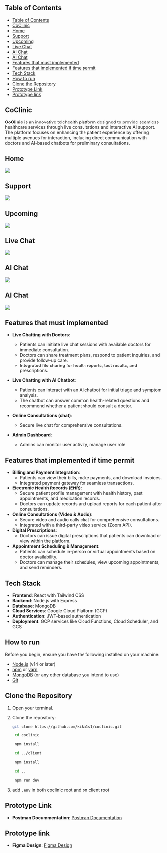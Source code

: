 ## Table of Contents

- [Table of Contents](#table-of-contents)
- [CoClinic](#coclinic)
- [Home](#home)
- [Support](#support)
- [Upcoming](#upcoming)
- [Live Chat](#live-chat)
- [AI Chat](#ai-chat)
- [AI Chat](#ai-chat-1)
- [Features that must implemented](#features-that-must-implemented)
- [Features that  implemented if time permit](#features-that--implemented-if-time-permit)
- [Tech Stack](#tech-stack)
- [How to run](#how-to-run)
- [Clone the Repository](#clone-the-repository)
- [Prototype Link](#prototype-link)
- [Prototype link](#prototype-link-1)

  



## CoClinic
  **CoClinic** is an innovative telehealth platform designed to provide seamless healthcare services through live consultations and interactive AI support.
  The platform focuses on enhancing the patient experience by offering multiple avenues for interaction, including direct communication with doctors and AI-based chatbots for preliminary consultations.

## Home
<img src="uploads/homepage.png"/>


## Support
<img src="uploads/support.png"/>

## Upcoming
<img src="uploads/upcoming.png"/>

## Live Chat
<img src="uploads/livechat.png"/>

## AI Chat
<img src="uploads/aichat.png"/>

## AI Chat
<img src="uploads/dashboard.png"/>



## Features that must implemented 

- **Live Chatting with Doctors**: 
  - Patients can initiate live chat sessions with available doctors for immediate consultation.
  - Doctors can share treatment plans, respond to patient inquiries, and provide follow-up care.
  - Integrated file sharing for health reports, test results, and prescriptions.

- **Live Chatting with AI Chatbot**:
  - Patients can interact with an AI chatbot for initial triage and symptom analysis.
  - The chatbot can answer common health-related questions and recommend whether a patient should consult a doctor.



- **Online Consultations (chat)**:
  - Secure live chat for comprehensive consultations.

- **Admin Dashboard**:
  - Admins can monitor user activity, manage user role


## Features that  implemented if time permit 
- **Billing and Payment Integration**:
  - Patients can view their bills, make payments, and download invoices.
  - Integrated payment gateway for seamless transactions.
- **Electronic Health Records (EHR)**:
  - Secure patient profile management with health history, past appointments, and medication records.
  - Doctors can update records and upload reports for each patient after consultations.
- **Online Consultations (Video & Audio)**:
  - Secure video and audio  calls chat for comprehensive consultations.
  - Integrated with a third-party video service  (Zoom API).
- **Digital Prescriptions**:
  - Doctors can issue digital prescriptions that patients can download or view within the platform.
- **Appointment Scheduling & Management**:
  - Patients can schedule in-person or virtual appointments based on doctor availability.
  - Doctors can manage their schedules, view upcoming appointments, and send reminders.


## Tech Stack
- **Frontend**: React with Tailwind CSS
- **Backend**: Node.js with Express
- **Database**: MongoDB
- **Cloud Services**: Google Cloud Platform (GCP)
- **Authentication**: JWT-based authentication
- **Deployment**: GCP services like Cloud Functions, Cloud Scheduler, and GCS












## How to run

Before you begin, ensure you have the following installed on your machine:

- [Node.js](https://nodejs.org/) (v14 or later)
- [npm](https://www.npmjs.com/) or [yarn](https://yarnpkg.com/)
- [MongoDB](https://www.mongodb.com/) (or any other database you intend to use)
- [Git](https://git-scm.com/)


## Clone the Repository

1. Open your terminal.
2. Clone the repository:

   ```bash
   git clone https://github.com/kika1s1/coclinic.git

    cd coclinic

    npm install

    cd ../client

    npm install

    cd ..

    npm run dev
3.  add `.env` in both coclinic root and on client root
   


## Prototype Link
- **Postman Docummentation**: [Postman Documentation](https://documenter.getpostman.com/view/36018169/2sAXxJjbLa)


## Prototype link
- **Figma Design**: [Figma Design](https://www.figma.com/design/rfQw6dqtZmoA0PmTSwmUjH/CoClinic?node-id=0-1&t=HeFqUf8QsQ6nlb0g-1)